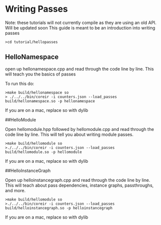 # Writing Passes
Note: these tutorials will not currently compile as they are using an old API. Will be updated soon
This guide is meant to be an introduction into writing passes

`>cd tutorial/hellopasses`

## HelloNamespace

open up hellonamespace.cpp and read through the code line by line. This will teach you the basics of passes

To run this do:

```
>make build/hellonamespace so
> ./../../bin/coreir -i counters.json --load_passes build/hellonamespace.so -p hellonamespace
```
If you are on a mac, replace so with dylib

##HelloModule

Open hellomodule.hpp followed by hellomodule.cpp and read through the code line by line. This will tell you about writing
module passes.

```
>make build/hellomodule so
>./../../bin/coreir -i counters.json --load_passes build/hellomodule.so -p hellomodule
``` 
If you are on a mac, replace so with dylib

##HelloInstanceGraph

Open up helloinstancegraph.cpp and read through the code line by line. This will teach about pass dependencies, instance graphs, passthroughs, and more.

```
>make build/hellomodule so
>./../../bin/coreir -i counters.json --load_passes build/helloinstancegraph.so -p helloinstancegraph
``` 
If you are on a mac, replace so with dylib
